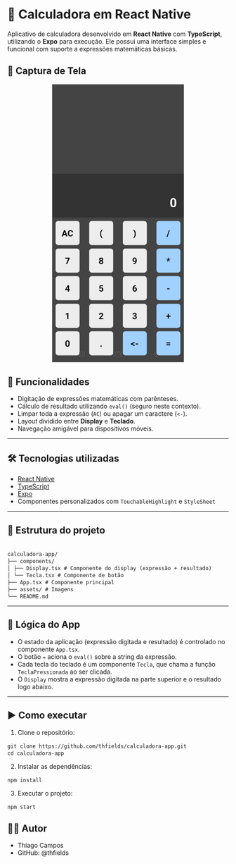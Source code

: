 # 🧮 Calculadora em React Native

Aplicativo de calculadora desenvolvido em **React Native** com **TypeScript**, utilizando o **Expo** para execução. Ele possui uma interface simples e funcional com suporte a expressões matemáticas básicas.

## 📱 Captura de Tela

<p align="center">
  <img src="./assets/calculadora.jpeg" width="300"/>
</p>


## 🚀 Funcionalidades

- Digitação de expressões matemáticas com parênteses.
- Cálculo de resultado utilizando `eval()` (seguro neste contexto).
- Limpar toda a expressão (`AC`) ou apagar um caractere (`<-`).
- Layout dividido entre **Display** e **Teclado**.
- Navegação amigável para dispositivos móveis.

---

## 🛠️ Tecnologias utilizadas

- [React Native](https://reactnative.dev/)
- [TypeScript](https://www.typescriptlang.org/)
- [Expo](https://expo.dev/)
- Componentes personalizados com `TouchableHighlight` e `StyleSheet`

---

## 📂 Estrutura do projeto

```

calculadora-app/
├── components/
│ ├── Display.tsx # Componente do display (expressão + resultado)
│ └── Tecla.tsx # Componente de botão
├── App.tsx # Componente principal
├── assets/ # Imagens
└── README.md
```

---

## 🧠 Lógica do App

- O estado da aplicação (expressão digitada e resultado) é controlado no componente `App.tsx`.
- O botão `=` aciona o `eval()` sobre a string da expressão.
- Cada tecla do teclado é um componente `Tecla`, que chama a função `TeclaPressionada` ao ser clicada.
- O `Display` mostra a expressão digitada na parte superior e o resultado logo abaixo.

---

## ▶️ Como executar

1. Clone o repositório:

```
git clone https://github.com/thfields/calculadora-app.git
cd calculadora-app
```
2. Instalar as dependências:

```
npm install
```

3. Executar o projeto:

```
npm start
```

## 👨‍💻 Autor
- Thiago Campos
- GitHub: @thfields
